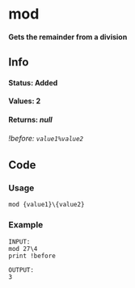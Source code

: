 # mod

#### Gets the remainder from a division

## Info

#### Status: Added
#### Values: 2
#### Returns: *null*
###### *!before:* `value1%value2`

## Code

### Usage
```qut
mod {value1}\{value2}
```
### Example
```qut
INPUT:
mod 27\4
print !before

OUTPUT:
3
```